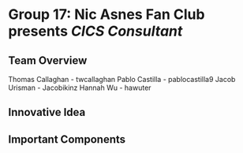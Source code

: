 # Group 17: Nic Asnes Fan Club presents *CICS Consultant*

## Team Overview
Thomas Callaghan - twcallaghan
Pablo Castilla - pablocastilla9
Jacob Urisman - Jacobikinz
Hannah Wu - hawuter

## Innovative Idea

## Important Components
